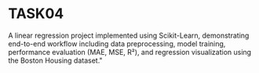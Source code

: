 # TASK04
A linear regression project implemented using Scikit-Learn, demonstrating end-to-end workflow including data preprocessing, model training, performance evaluation (MAE, MSE, R²), and regression visualization using the Boston Housing dataset."
